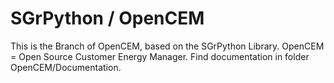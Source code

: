 # SGrPython / OpenCEM
This is the Branch of OpenCEM, based on the SGrPython Library.
OpenCEM = Open Source Customer Energy Manager.
Find documentation in folder OpenCEM/Documentation.
